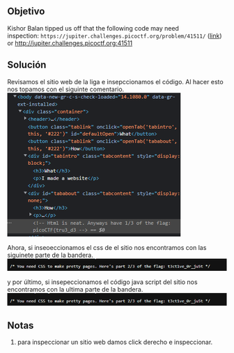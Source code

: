## Objetivo
Kishor Balan tipped us off that the following code may need inspection: `https://jupiter.challenges.picoctf.org/problem/41511/` ([link](https://jupiter.challenges.picoctf.org/problem/41511/)) or http://jupiter.challenges.picoctf.org:41511

## Solución
Revisamos el sitio web de la liga e insepccionamos el código. Al hacer esto nos topamos con el siguinte comentario.
![IMG4.png](../../imgRes/IMG4.png)

Ahora, si inseoeccionamos el css de el sitio nos encontramos con las siguinete parte de la bandera.
![IMG5.png](../../imgRes/IMG5.png)

y por último, si insepeccionamos el código java script del sitio nos encontramos con la ultima parte de la bandera.
![img6.png](../../imgRes/IMG5.png)

## Notas
1. para inspeccionar un sitio web damos click derecho e inspeccionar.
